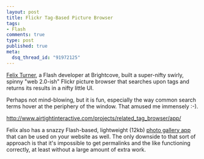```yaml
--- 
layout: post
title: Flickr Tag-Based Picture Browser
tags: 
- Flash
comments: true
type: post
published: true
meta: 
  dsq_thread_id: "91972125"
---
```

<a href="http://www.airtightinteractive.com/about/">Felix Turner</a>, a Flash developer at Brightcove, built a super-nifty swirly, spinny "web 2.0-ish" Flickr picture browser that searches upon tags and returns its results in a nifty little UI.

  Perhaps not mind-blowing, but it is fun, especially the way common search terms hover at the periphery of the window. That amused me immensely :-).

  <a href="http://www.airtightinteractive.com/projects/related_tag_browser/app/">http://www.airtightinteractive.com/projects/related_tag_browser/app/</a>

  Felix also has a snazzy Flash-based, lightweight (12kb) <a href="http://www.airtightinteractive.com/simpleviewer/">photo gallery app</a> that can be used on your website as well. The only downside to that sort of approach is that it's impossible to get permalinks and the like functioning correctly, at least without a large amount of extra work.
